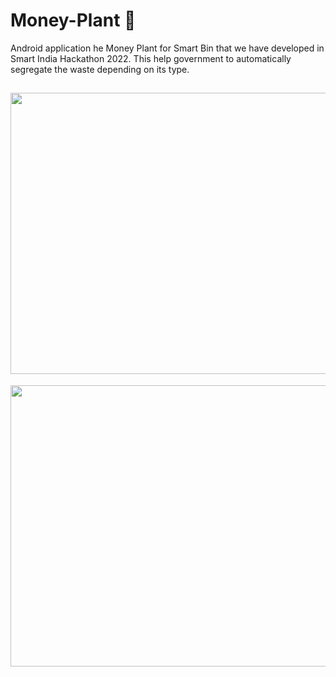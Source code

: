 # Money-Plant 🌱
Android application he Money Plant for Smart Bin that we have developed in Smart India Hackathon 2022. This  help government to automatically segregate the waste depending on its type.


<div align="left" >
  <h2> <img src = "https://github.com/manumishra12/Rolex-Website/blob/main/Rolex%20Watch%20.gif" width = 800px height=450px> </h2>
</div>


<div float="right" width="400">
  <img align="left" height="450" width="800" src="Thumbnail.png">
</div>

